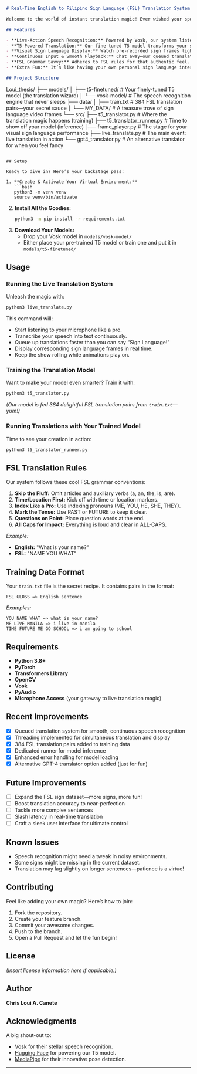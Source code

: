 ```markdown
# Real-Time English to Filipino Sign Language (FSL) Translation System

Welcome to the world of instant translation magic! Ever wished your spoken words could burst into dynamic Filipino Sign Language right before your eyes? Look no further—this machine learning marvel listens, translates, and even shows off its signing skills in real time. Get ready to experience communication like never before!

## Features

- **Live-Action Speech Recognition:** Powered by Vosk, our system listens to your every word.
- **T5-Powered Translation:** Our fine-tuned T5 model transforms your spoken English into crisp, clear FSL gloss.
- **Visual Sign Language Display:** Watch pre-recorded sign frames light up as your message is translated.
- **Continuous Input & Smooth Playback:** Chat away—our queued translation system keeps up with your pace.
- **FSL Grammar Savvy:** Adheres to FSL rules for that authentic feel.
- **Extra Fun:** It’s like having your own personal sign language interpreter—minus the coffee breaks!

## Project Structure

```
Loui_thesis/
├── models/
│   ├── t5-finetuned/   # Your finely-tuned T5 model (the translation wizard)
│   └── vosk-model/     # The speech recognition engine that never sleeps
├── data/
│   ├── train.txt       # 384 FSL translation pairs—your secret sauce
│   └── MY_DATA/        # A treasure trove of sign language video frames
└── src/
    ├── t5_translator.py        # Where the translation magic happens (training)
    ├── t5_translator_runner.py # Time to show off your model (inference)
    ├── frame_player.py         # The stage for your visual sign language performance
    ├── live_translate.py       # The main event: live translation in action
    └── gpt4_translator.py      # An alternative translator for when you feel fancy
```

## Setup

Ready to dive in? Here’s your backstage pass:

1. **Create & Activate Your Virtual Environment:**  
   ```bash
   python3 -m venv venv
   source venv/bin/activate
   ```
2. **Install All the Goodies:**  
   ```bash
   python3 -m pip install -r requirements.txt
   ```
3. **Download Your Models:**  
   - Drop your Vosk model in `models/vosk-model/`
   - Either place your pre-trained T5 model or train one and put it in `models/t5-finetuned/`

## Usage

### Running the Live Translation System

Unleash the magic with:
```bash
python3 live_translate.py
```
This command will:
- Start listening to your microphone like a pro.
- Transcribe your speech into text continuously.
- Queue up translations faster than you can say “Sign Language!”
- Display corresponding sign language frames in real time.
- Keep the show rolling while animations play on.

### Training the Translation Model

Want to make your model even smarter? Train it with:
```bash
python3 t5_translator.py
```
*(Our model is fed 384 delightful FSL translation pairs from `train.txt`—yum!)*

### Running Translations with Your Trained Model

Time to see your creation in action:
```bash
python3 t5_translator_runner.py
```

## FSL Translation Rules

Our system follows these cool FSL grammar conventions:
1. **Skip the Fluff:** Omit articles and auxiliary verbs (a, an, the, is, are).
2. **Time/Location First:** Kick off with time or location markers.
3. **Index Like a Pro:** Use indexing pronouns (ME, YOU, HE, SHE, THEY).
4. **Mark the Tense:** Use PAST or FUTURE to keep it clear.
5. **Questions on Point:** Place question words at the end.
6. **All Caps for Impact:** Everything is loud and clear in ALL-CAPS.

*Example:*  
- **English:** "What is your name?"  
- **FSL:** "NAME YOU WHAT"

## Training Data Format

Your `train.txt` file is the secret recipe. It contains pairs in the format:
```
FSL GLOSS => English sentence
```
*Examples:*  
```
YOU NAME WHAT => what is your name?
ME LIVE MANILA => i live in manila
TIME FUTURE ME GO SCHOOL => i am going to school
```

## Requirements

- **Python 3.8+**
- **PyTorch**
- **Transformers Library**
- **OpenCV**
- **Vosk**
- **PyAudio**
- **Microphone Access** (your gateway to live translation magic)

## Recent Improvements

- [x] Queued translation system for smooth, continuous speech recognition
- [x] Threading implemented for simultaneous translation and display
- [x] 384 FSL translation pairs added to training data
- [x] Dedicated runner for model inference
- [x] Enhanced error handling for model loading
- [x] Alternative GPT-4 translator option added (just for fun)

## Future Improvements

- [ ] Expand the FSL sign dataset—more signs, more fun!
- [ ] Boost translation accuracy to near-perfection
- [ ] Tackle more complex sentences
- [ ] Slash latency in real-time translation
- [ ] Craft a sleek user interface for ultimate control

## Known Issues

- Speech recognition might need a tweak in noisy environments.
- Some signs might be missing in the current dataset.
- Translation may lag slightly on longer sentences—patience is a virtue!

## Contributing

Feel like adding your own magic? Here’s how to join:
1. Fork the repository.
2. Create your feature branch.
3. Commit your awesome changes.
4. Push to the branch.
5. Open a Pull Request and let the fun begin!

## License

*(Insert license information here if applicable.)*

## Author

**Chris Loui A. Canete**

## Acknowledgments

A big shout-out to:
- [Vosk](https://alphacephei.com/vosk/) for their stellar speech recognition.
- [Hugging Face](https://huggingface.co/) for powering our T5 model.
- [MediaPipe](https://mediapipe.dev/) for their innovative pose detection.

---

